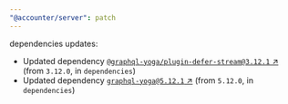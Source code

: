 ```yaml
---
"@accounter/server": patch
---
```

dependencies updates:
  - Updated dependency [`@graphql-yoga/plugin-defer-stream@3.12.1` ↗︎](https://www.npmjs.com/package/@graphql-yoga/plugin-defer-stream/v/3.12.1) (from `3.12.0`, in `dependencies`)
  - Updated dependency [`graphql-yoga@5.12.1` ↗︎](https://www.npmjs.com/package/graphql-yoga/v/5.12.1) (from `5.12.0`, in `dependencies`)
